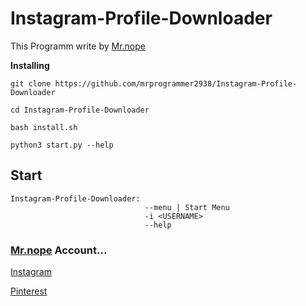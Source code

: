 # Instagram-Profile-Downloader

This Programm write by [Mr.nope](https://github.com/mrprogrammer2938)


**Installing**
```
git clone https://github.com/mrprogrammer2938/Instagram-Profile-Downloader

cd Instagram-Profile-Downloader

bash install.sh

python3 start.py --help
```

## Start
```
Instagram-Profile-Downloader:
                              --menu | Start Menu
                              -i <USERNAME>
                              --help
```


### [Mr.nope](https://github.com/mrprogrammer2938) Account...

[Instagram](https://instagram.com/programmer2938)

[Pinterest](https://www.pinterest.com/mrprogrammer2938)